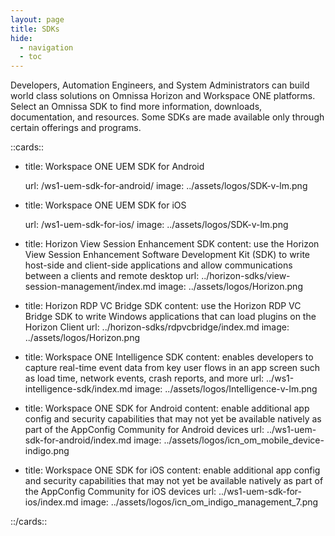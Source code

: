 ```yaml
---
layout: page
title: SDKs
hide:
  - navigation
  - toc
---
```


Developers, Automation Engineers, and System Administrators can build world class solutions on Omnissa Horizon and Workspace ONE platforms. Select an Omnissa SDK to find more information, downloads, documentation, and resources. Some SDKs are made available only through certain offerings and programs.

::cards::

- title: Workspace ONE UEM SDK for Android

  url: /ws1-uem-sdk-for-android/
  image: ../assets/logos/SDK-v-lm.png

- title: Workspace ONE UEM SDK for iOS

  url: /ws1-uem-sdk-for-ios/
  image: ../assets/logos/SDK-v-lm.png

- title: Horizon View Session Enhancement SDK
  content: use the Horizon View Session Enhancement Software Development Kit (SDK) to write host-side and client-side applications and allow communications between a clients and remote desktop
  url: ../horizon-sdks/view-session-management/index.md
  image: ../assets/logos/Horizon.png

- title: Horizon RDP VC Bridge SDK
  content: use the Horizon RDP VC Bridge SDK to write Windows applications that can load plugins on the Horizon Client
  url: ../horizon-sdks/rdpvcbridge/index.md
  image: ../assets/logos/Horizon.png

- title: Workspace ONE Intelligence SDK
  content: enables developers to capture real-time event data from key user flows in an app screen such as load time, network events, crash reports, and more
  url: ../ws1-intelligence-sdk/index.md
  image: ../assets/logos/Intelligence-v-lm.png

- title: Workspace ONE SDK for Android
  content: enable additional app config and security capabilities that may not yet be available natively as part of the AppConfig Community for Android devices
  url: ../ws1-uem-sdk-for-android/index.md
  image: ../assets/logos/icn_om_mobile_device-indigo.png

- title: Workspace ONE SDK for iOS
  content: enable additional app config and security capabilities that may not yet be available natively as part of the AppConfig Community for iOS devices
  url: ../ws1-uem-sdk-for-ios/index.md
  image: ../assets/logos/icn_om_indigo_management_7.png

::/cards::
